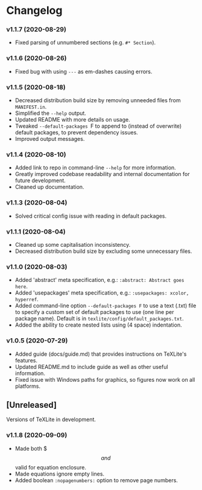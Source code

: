 # Changelog

### v1.1.7 (2020-08-29)

- Fixed parsing of unnumbered sections (e.g. `#* Section`).

### v1.1.6 (2020-08-26)

- Fixed bug with using `---` as em-dashes causing errors.

### v1.1.5 (2020-08-18)

- Decreased distribution build size by removing unneeded files from `MANIFEST.in`.
- Simplified the `--help` output.
- Updated README with more details on usage.
- Tweaked `--default-packages `F to append to (instead of overwrite) default packages, to prevent dependency issues.
- Improved output messages.

### v1.1.4 (2020-08-10)

- Added link to repo in command-line `--help` for more information.
- Greatly improved codebase readability and internal documentation for future development.
- Cleaned up documentation.

### v1.1.3 (2020-08-04)

- Solved critical config issue with reading in default packages.

### v1.1.1 (2020-08-04)

- Cleaned up some capitalisation inconsistency.
- Decreased distribution build size by excluding some unnecessary files.

### v1.1.0 (2020-08-03)

- Added 'abstract' meta specification, e.g.: `:abstract: Abstract goes here`.
- Added 'usepackages' meta specification, e.g.: `:usepackages: xcolor, hyperref`.
- Added command-line option `--default-packages F` to use a text (.txt) file to specify a custom set of default packages to use (one line per package name). Default is in `texlite/config/default_packages.txt`.
- Added the ability to create nested lists using (4 space) indentation.

### v1.0.5 (2020-07-29)

- Added guide (docs/guide.md) that provides instructions on TeXLite's features.
- Updated README.md to include guide as well as other useful information.
- Fixed issue with Windows paths for graphics, so figures now work on all platforms.

## [Unreleased]

Versions of TeXLite in development.

### v1.1.8 (2020-09-09)

- Made both $$$ and $$ valid for equation enclosure.
- Made equations ignore empty lines.
- Added boolean `:nopagenumbers:` option to remove page numbers.